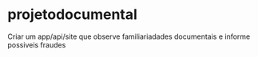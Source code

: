 # projetodocumental
Criar um app/api/site que observe familiariadades documentais e informe possiveis fraudes

